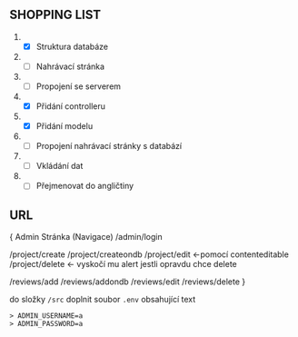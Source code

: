 ## SHOPPING LIST
1. - [x] Struktura databáze
2. - [ ] Nahrávací stránka
3. - [ ] Propojení se serverem
4. - [x] Přidání controlleru
5. - [x] Přidání modelu
6. - [ ] Propojení nahrávací stránky s databází
7. - [ ] Vkládání dat
8. - [ ] Přejmenovat do angličtiny

## URL

{ Admin Stránka (Navigace)
/admin/login

/project/create
/project/createondb
/project/edit <-pomocí contenteditable
/project/delete <- vyskočí mu alert jestli opravdu chce delete

/reviews/add
/reviews/addondb
/reviews/edit
/reviews/delete
}

do složky `/src` doplnit soubor `.env` obsahující text

    > ADMIN_USERNAME=a
    > ADMIN_PASSWORD=a



